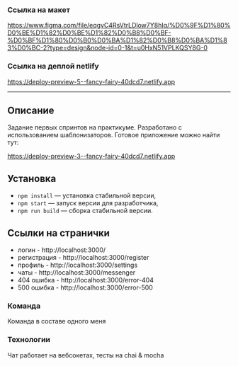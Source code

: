 ### Ссылка на макет 
https://www.figma.com/file/eqgvC4RsVtrLDlow7Y8hIq/%D0%9F%D1%80%D0%BE%D1%82%D0%BE%D1%82%D0%B8%D0%BF-%D0%BF%D1%80%D0%B0%D0%BA%D1%82%D0%B8%D0%BA%D1%83%D0%BC-2?type=design&node-id=0-1&t=u0HxN51VPLKQSY8G-0
### Ссылка на деплой netlify 
https://deploy-preview-5--fancy-fairy-40dcd7.netlify.app

---

## Описание

Задание первых спринтов на практикуме. Разработано с использованием шаблонизаторов.
Готовое приложение можно найти тут:

https://deploy-preview-3--fancy-fairy-40dcd7.netlify.app
## Установка

- `npm install` — установка стабильной версии,
- `npm start` — запуск версии для разработчика,
- `npm run build` — сборка стабильной версии.

## **Ссылки на странички**

- логин - http://localhost:3000/
- регистрация - http://localhost:3000/register
- профиль - http://localhost:3000/settings
- чаты - http://localhost:3000/messenger
- 404 ошибка - http://localhost:3000/error-404
- 500 ошибка - http://localhost:3000/error-500
### **Команда**

Команда в составе одного меня

### **Технологии**

Чат работает на вебсокетах, тесты на chai & mocha

